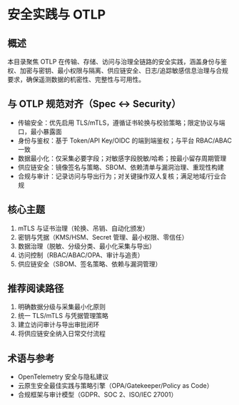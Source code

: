 # 安全实践与 OTLP

## 概述

本目录聚焦 OTLP 在传输、存储、访问与治理全链路的安全实践，涵盖身份与鉴权、加密与密钥、最小权限与隔离、供应链安全、日志/追踪敏感信息治理与合规要求，确保遥测数据的机密性、完整性与可用性。

## 与 OTLP 规范对齐（Spec ↔ Security）

- 传输安全：优先启用 TLS/mTLS，遵循证书轮换与校验策略；限定协议与端口，最小暴露面
- 身份与鉴权：基于 Token/API Key/OIDC 的端到端鉴权；与平台 RBAC/ABAC 一致
- 数据最小化：仅采集必要字段；对敏感字段脱敏/哈希；按最小留存周期管理
- 供应链安全：镜像签名与策略、SBOM、依赖清单与漏洞治理、重现性构建
- 合规与审计：记录访问与导出行为；对关键操作双人复核；满足地域/行业合规

## 核心主题

1. mTLS 与证书治理（轮换、吊销、自动化颁发）
2. 密钥与凭据（KMS/HSM、Secret 管理、最小权限、零信任）
3. 数据治理（脱敏、分级分类、最小化采集与导出）
4. 访问控制（RBAC/ABAC/OPA、审计与追责）
5. 供应链安全（SBOM、签名策略、依赖与漏洞管理）

## 推荐阅读路径

1. 明确数据分级与采集最小化原则
2. 统一 TLS/mTLS 与凭据管理策略
3. 建立访问审计与导出审批闭环
4. 将供应链安全纳入日常交付流程

## 术语与参考

- OpenTelemetry 安全与隐私建议
- 云原生安全最佳实践与策略引擎（OPA/Gatekeeper/Policy as Code）
- 合规框架与审计模型（GDPR、SOC 2、ISO/IEC 27001）

